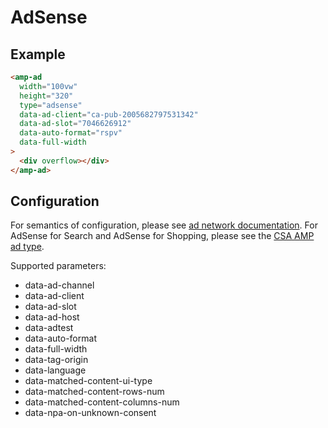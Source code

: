 <!---
Copyright 2015 The AMP HTML Authors. All Rights Reserved.

Licensed under the Apache License, Version 2.0 (the "License");
you may not use this file except in compliance with the License.
You may obtain a copy of the License at

      http://www.apache.org/licenses/LICENSE-2.0

Unless required by applicable law or agreed to in writing, software
distributed under the License is distributed on an "AS-IS" BASIS,
WITHOUT WARRANTIES OR CONDITIONS OF ANY KIND, either express or implied.
See the License for the specific language governing permissions and
limitations under the License.
-->

# AdSense

## Example

```html
<amp-ad
  width="100vw"
  height="320"
  type="adsense"
  data-ad-client="ca-pub-2005682797531342"
  data-ad-slot="7046626912"
  data-auto-format="rspv"
  data-full-width
>
  <div overflow></div>
</amp-ad>
```

## Configuration

For semantics of configuration, please see
[ad network documentation](https://support.google.com/adsense/answer/7183212?hl=en).
For AdSense for Search and AdSense for Shopping, please see the
[CSA AMP ad type](https://github.com/ampproject/amphtml/blob/master/ads/google/csa.md).

Supported parameters:

- data-ad-channel
- data-ad-client
- data-ad-slot
- data-ad-host
- data-adtest
- data-auto-format
- data-full-width
- data-tag-origin
- data-language
- data-matched-content-ui-type
- data-matched-content-rows-num
- data-matched-content-columns-num
- data-npa-on-unknown-consent
